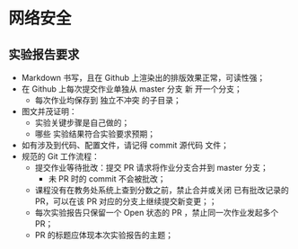 # 网络安全
## 实验报告要求
- Markdown 书写，且在 Github 上渲染出的排版效果正常，可读性强；
- 在 Github 上每次提交作业单独从 master 分支 新 开一个分支；
    - 每次作业均保存到 独立不冲突 的子目录；
- 图文并茂证明：
    - 实验关键步骤是自己做的；
    - 哪些 实验结果符合实验要求预期；
- 如有涉及到代码、配置文件，请记得 commit 源代码 文件；
- 规范的 Git 工作流程：
    - 提交作业等待批改：提交 PR 请求将作业分支合并到 master 分支；
        - 未 PR 时的 commit 不会被批改；
    - 课程没有在教务处系统上查到分数之前，禁止合并或关闭 已有批改记录的 PR，可以在该 PR 对应的分支上继续提交新变更；；
    - 每次实验报告只保留一个 Open 状态的 PR ，禁止同一次作业发起多个 PR；
    - PR 的标题应体现本次实验报告的主题；